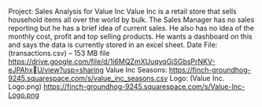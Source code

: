 Project: Sales Analysis for Value Inc 
Value Inc is a retail store that sells household items all over the world by bulk. 
The Sales Manager has no sales reporting but he has a brief idea of current sales.
He also has no idea of the monthly cost, profit and top selling products. He wants a 
dashboard on this and says the data is currently stored in an excel sheet.
Date File: (transactions.csv) – 153 MB file
https://drive.google.com/file/d/1i6MQZmXUuqyqGjSGbsPrNKV-eJPAhxU/view?usp=sharing
Value Inc Seasons:
https://finch-groundhog-9245.squarespace.com/s/value_inc_seasons.csv
Logo: (Value Inc. Logo.png)
https://finch-groundhog-9245.squarespace.com/s/Value-Inc-Logo.png
